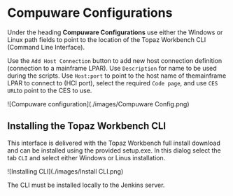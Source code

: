 # Compuware Configurations
Under the heading **Compuware Configurations** use either the Windows or Linux path fields to point to the location of the Topaz Workbench CLI (Command Line Interface).

Use the `Add Host Connection` button to add new host connection definition (connection to a mainframe LPAR). Use `Description` for name to be used during the scripts. Use `Host:port` to point to the host name of themainframe LPAR to connect to (HCI port), select the required `Code page`, and use `CES URL`to point to the CES to use.

![Compuware configuration](./images/Compuware Config.png)

## Installing the Topaz Workbench CLI
This interface is delivered with the Topaz Workbench full install download and can be installed using the provided setup.exe. In this dialog select the tab `CLI` and select either Windows or Linus installation. 

![Installing CLI](./images/Install CLI.png)

The CLI must be installed locally to the Jenkins server.
